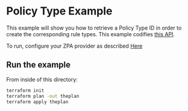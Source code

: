 # Policy Type Example

This example will show you how to retrieve a Policy Type ID in order to create the corresponding rule types.
This example codifies [this API](https://help.zscaler.com/zpa/api-reference#/policy-set-controller/getPolicyRulesByPage).

To run, configure your ZPA provider as described [Here](https://github.com/zscaler/terraform-provider-zpa/blob/master/docs/index.md)

## Run the example

From inside of this directory:

```bash
terraform init
terraform plan -out theplan
terraform apply theplan
```
